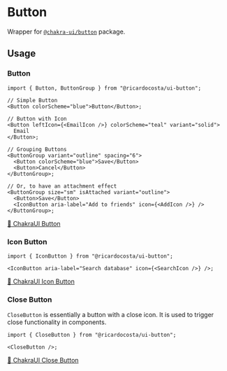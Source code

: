 # Button

Wrapper for [`@chakra-ui/button`](https://github.com/chakra-ui/chakra-ui/tree/main/packages/components/button) package.

## Usage

### Button

```tsx
import { Button, ButtonGroup } from "@ricardocosta/ui-button";

// Simple Button
<Button colorScheme="blue">Button</Button>;

// Button with Icon
<Button leftIcon={<EmailIcon />} colorScheme="teal" variant="solid">
  Email
</Button>;

// Grouping Buttons
<ButtonGroup variant="outline" spacing="6">
  <Button colorScheme="blue">Save</Button>
  <Button>Cancel</Button>
</ButtonGroup>;

// Or, to have an attachment effect
<ButtonGroup size="sm" isAttached variant="outline">
  <Button>Save</Button>
  <IconButton aria-label="Add to friends" icon={<AddIcon />} />
</ButtonGroup>;
```

[🔗 ChakraUI Button](https://chakra-ui.com/docs/components/button)

### Icon Button

```tsx
import { IconButton } from "@ricardocosta/ui-button";

<IconButton aria-label="Search database" icon={<SearchIcon />} />;
```

[🔗 ChakraUI Icon Button](https://chakra-ui.com/docs/components/icon-button)

### Close Button

`CloseButton` is essentially a button with a close icon. It is used to trigger close functionality in components.

```tsx
import { CloseButton } from "@ricardocosta/ui-button";

<CloseButton />;
```

[🔗 ChakraUI Close Button](https://chakra-ui.com/docs/components/close-button)
